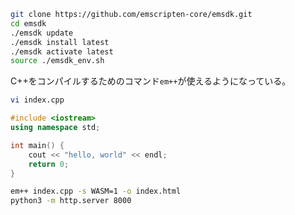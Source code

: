 ```bash
git clone https://github.com/emscripten-core/emsdk.git
cd emsdk
./emsdk update
./emsdk install latest
./emsdk activate latest
source ./emsdk_env.sh
```

C++をコンパイルするためのコマンド`em++`が使えるようになっている。

```bash
vi index.cpp
```

```c++
#include <iostream>
using namespace std;

int main() {
    cout << "hello, world" << endl;
    return 0;
}
```

```bash
em++ index.cpp -s WASM=1 -o index.html
python3 -m http.server 8000
```
